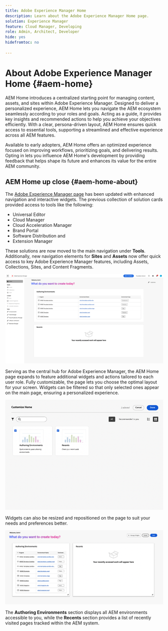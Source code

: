 ```yaml
---
title: Adobe Experience Manager Home
description: Learn about the Adobe Experience Manager Home page.
solution: Experience Manager
feature: Cloud Manager, Developing
role: Admin, Architect, Developer
hide: yes
hidefromtoc: no

---
```

# About Adobe Experience Manager Home {#aem-home}

AEM Home introduces a centralized starting point for managing content, assets, and sites within Adobe Experience Manager. Designed to deliver a personalized experience, AEM Home lets you navigate the AEM ecosystem seamlessly according to your roles and goals. Acting as a guide, it provides key insights and recommended actions to help you achieve your objectives efficiently. With a clear, persona-driven layout, AEM Home ensures quick access to essential tools, supporting a streamlined and effective experience across all AEM features.

Available to early adopters, AEM Home offers an optimized experience focused on improving workflows, prioritizing goals, and delivering results. Opting in lets you influence AEM Home's development by providing feedback that helps shape its future and enhances its value for the entire AEM community.

## AEM Home up close {#aem-home-about}

The [Adobe Experience Manager page](https://experience.adobe.com/#/experiencemanager) has been updated with enhanced navigation and interactive widgets. The previous collection of solution cards provided access to tools like the following: 

* Universal Editor
* Cloud Manager
* Cloud Acceleration Manager
* Brand Portal
* Software Distribution and
* Extension Manager

These solutions are now moved to the main navigation under **Tools**. Additionally, new navigation elements for **Sites** and **Assets** now offer quick access to key Adobe Experience Manager features, including Assets, Collections, Sites, and Content Fragments.

![AEM Home page](/help/implementing/cloud-manager/assets/aem-home-author-environments.png)

Serving as the central hub for Adobe Experience Manager, the AEM Home page expands to feature additional widgets and actions tailored to each user role. Fully customizable, the page lets you choose the optimal layout for your screen. Widgets can be filtered so that only selected ones appear on the main page, ensuring a personalized experience.

![AEM Home page](/help/implementing/cloud-manager/assets/aem-home-custom.png)

Widgets can also be resized and repositioned on the page to suit your needs and preferences better.

![AEM Home page](/help/implementing/cloud-manager/assets/aem-home-widgets.png)

The **Authoring Environments** section displays all AEM environments accessible to you, while the **Recents** section provides a list of recently visited pages tracked within the AEM system.
